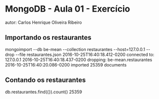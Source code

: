 
# MongoDB - Aula 01 - Exercício
autor: Carlos Henrique Oliveira Ribeiro

## Importando os restaurantes

 mongoimport --db be-mean --collection restaurantes --host=127.0.0.1 --drop
--file restaurantes.json 2016-10-25T16:40:18.412-0200    connected to:
127.0.0.1 2016-10-25T16:40:18.437-0200    dropping: be-mean.restaurantes
2016-10-25T16:40:20.086-0200    imported 25359 documents

## Contando os restaurantes

db.restaurantes.find({}).count()
25359